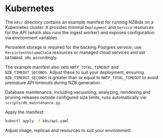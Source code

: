 # Kubernetes

The `k8s/` directory contains an example manifest for running NZBidx on a
Kubernetes cluster. It provides minimal `Deployment` and `Service` resources for
the API (which also runs the ingest worker) and exposes configuration via
environment variables.

Persistent storage is required for the backing Postgres service; use
`PersistentVolumeClaim` resources or managed cloud services and set
`DATABASE_URL` accordingly.

The example manifest also sets `NNTP_TOTAL_TIMEOUT` and
`NZB_TIMEOUT_SECONDS`. Adjust these to suit your deployment, ensuring
`NZB_TIMEOUT_SECONDS` is greater than or equal to `NNTP_TOTAL_TIMEOUT` to avoid
premature API timeouts during NZB generation.

Database maintenance, including vacuuming, analyzing, reindexing and pruning
releases outside configured size limits, runs automatically via
`scripts/db_maintenance.py`.

Apply the manifest:

```bash
kubectl apply -f k8s/api.yaml
```

Adjust image, replicas and resources to suit your environment.
